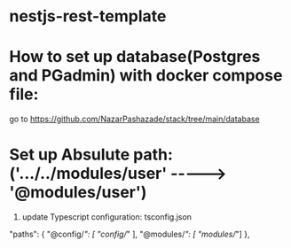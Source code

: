 # nestjs-rest-template

# How to set up database(Postgres and PGadmin) with docker compose file:
go to https://github.com/NazarPashazade/stack/tree/main/database


# Set up Absulute path:  ('.../../modules/user' ----->  '@modules/user')

1) update Typescript configuration: tsconfig.json

  "paths": {
      "@config/*": [ "config/*" ],
      "@modules/*": [ "modules/*"]
    },
